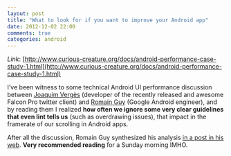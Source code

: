```yaml
---
layout: post
title: "What to look for if you want to improve your Android app"
date: 2012-12-02 22:00
comments: true
categories: android
---
```


*Link*: [http://www.curious-creature.org/docs/android-performance-case-study-1.html](http://www.curious-creature.org/docs/android-performance-case-study-1.html)

I’ve been witness to some technical Android UI performance discussion between 
[Joaquim Vergès](http://twitter.com/joenrv) (developer of the recently released and awesome Falcon Pro twitter client) and 
[Romain Guy](http://twitter.com/romainguy) (Google Android engineer), and by reading them I realized 
**how often we ignore some very clear guidelines that even lint tells us**
 (such as overdrawing issues), that impact in the framerate of our scrolling in Android apps.

After all the discussion, Romain Guy synthesized his analysis 
[in a post in his web](http://www.curious-creature.org/docs/android-performance-case-study-1.html). 
**Very recommended reading**
 for a Sunday morning 
IMHO.